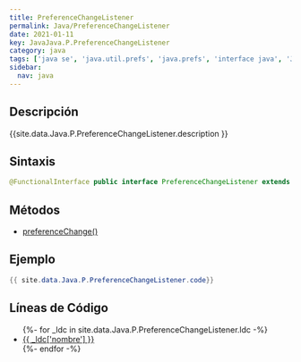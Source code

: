 ```yaml
---
title: PreferenceChangeListener
permalink: Java/PreferenceChangeListener
date: 2021-01-11
key: JavaJava.P.PreferenceChangeListener
category: java
tags: ['java se', 'java.util.prefs', 'java.prefs', 'interface java', 'Java 1.4']
sidebar: 
  nav: java
---
```


## Descripción
{{site.data.Java.P.PreferenceChangeListener.description }}

## Sintaxis
~~~java
@FunctionalInterface public interface PreferenceChangeListener extends EventListener
~~~

## Métodos
* [preferenceChange()](/Java/PreferenceChangeListener/preferenceChange)

## Ejemplo
~~~java
{{ site.data.Java.P.PreferenceChangeListener.code}}
~~~

## Líneas de Código
<ul>
{%- for _ldc in site.data.Java.P.PreferenceChangeListener.ldc -%}
   <li>
       <a href="{{_ldc['url'] }}">{{ _ldc['nombre'] }}</a>
   </li>
{%- endfor -%}
</ul>
